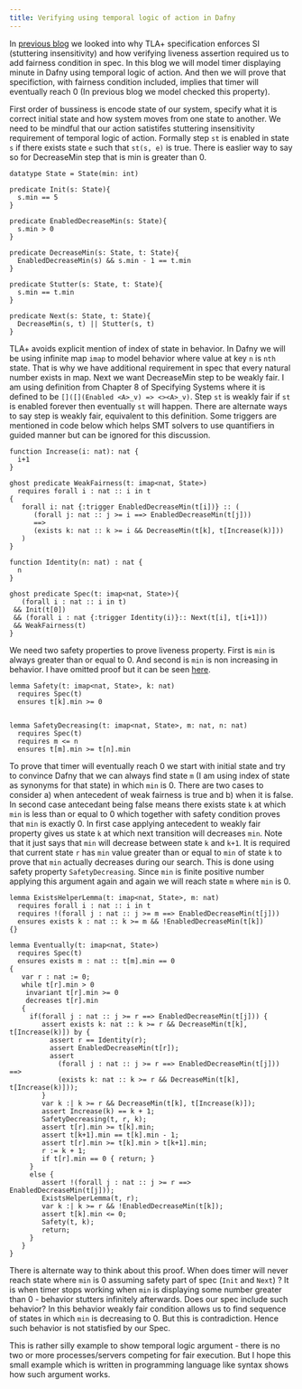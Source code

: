 ```yaml
---   
title: Verifying using temporal logic of action in Dafny 
---
```


In [previous blog](../../2023/08/stuttering-steps-in-tla.html) we looked into why TLA+ specification enforces SI (stuttering insensitivity) and 
how verifying liveness assertion required us to add fairness condition in spec. In this blog
we will model timer displaying minute in Dafny using temporal logic of action. And then
we will prove that specifiction, with fairness condition included, implies that timer will eventually
reach 0 (In previous blog we model checked this property).

First order of bussiness is encode state of our system, specify what it is correct initial state
and how system moves from one state to another. We need to be mindful that our action satistifes 
stuttering insensitivity requirement of temporal logic of action. Formally step `st` is enabled in state 
`s` if there exists state `e` such that `st(s, e)` is true. There is easlier way to say so for DecreaseMin 
step that is min is greater than 0.

~~~{.dafny}
datatype State = State(min: int)

predicate Init(s: State){
  s.min == 5
}

predicate EnabledDecreaseMin(s: State){
  s.min > 0
}

predicate DecreaseMin(s: State, t: State){
  EnabledDecreaseMin(s) && s.min - 1 == t.min
}

predicate Stutter(s: State, t: State){
  s.min == t.min
}

predicate Next(s: State, t: State){
  DecreaseMin(s, t) || Stutter(s, t)
}
~~~

TLA+ avoids explicit mention of index of state in behavior. In Dafny we will be using infinite map `imap` 
to model behavior where value at key `n` is `nth` state. That is why we have additional requirement in spec that 
every natural number exists in map. Next we want DecreaseMin step to be weakly fair. I am using definition from 
Chapter 8 of Specifying Systems where it is defined to be `[]([](Enabled <A>_v) => <><A>_v)`. Step `st` is 
weakly fair if `st` is enabled forever then eventually `st` will happen. There are alternate ways to say step is 
weakly fair, equivalent to this definition. Some triggers are mentioned in code below which helps SMT solvers to 
use quantifiers in guided manner but can be ignored for this discussion.

~~~{.dafny}
function Increase(i: nat): nat {
  i+1
}

ghost predicate WeakFairness(t: imap<nat, State>)
  requires forall i : nat :: i in t
{
   forall i: nat {:trigger EnabledDecreaseMin(t[i])} :: (
      (forall j: nat :: j >= i ==> EnabledDecreaseMin(t[j]))
      ==>
      (exists k: nat :: k >= i && DecreaseMin(t[k], t[Increase(k)]))
   )
}

function Identity(n: nat) : nat {
  n
}

ghost predicate Spec(t: imap<nat, State>){
   (forall i : nat :: i in t)
 && Init(t[0])
 && (forall i : nat {:trigger Identity(i)}:: Next(t[i], t[i+1]))
 && WeakFairness(t)
}
~~~

We need two safety properties to prove liveness property. First is `min` is always greater than
or equal to 0. And second is `min` is non increasing in behavior. I have omitted proof but it 
can be seen [here](https://gist.github.com/rdivyanshu/f2b0a03c6ceeb7659ec6bf9db91e3c86).

~~~{.dafny}
lemma Safety(t: imap<nat, State>, k: nat)
  requires Spec(t)
  ensures t[k].min >= 0


lemma SafetyDecreasing(t: imap<nat, State>, m: nat, n: nat)
  requires Spec(t)
  requires m <= n
  ensures t[m].min >= t[n].min
~~~

To prove that timer will eventually reach 0 we start with initial state and try to convince Dafny that we can always 
find state `m` (I am using index of state as synonyms for that state) in which `min` is 0. There are two cases to consider 
a) when antecedent of weak fairness is true and b) when it is false. In second case antecedant being false means there exists 
state `k` at which `min` is less than or equal to 0 which together with safety condition proves that `min` is exactly 0. 
In first case applying antecedent to weakly fair property gives us state `k` at which next transition will decreases `min`. 
Note that it just says that `min` will decrease between state `k` and `k+1`. It is required that current state `r` has
`min` value greater than or equal to `min` of state `k` to prove that `min` actually decreases during our search. This is done 
using safety property `SafetyDecreasing`. Since `min` is finite positive number applying this argument again and again we 
will reach state `m` where `min` is 0.

~~~{.dafny}
lemma ExistsHelperLemma(t: imap<nat, State>, m: nat)
  requires forall i : nat :: i in t
  requires !(forall j : nat :: j >= m ==> EnabledDecreaseMin(t[j]))
  ensures exists k : nat :: k >= m && !EnabledDecreaseMin(t[k])
{}

lemma Eventually(t: imap<nat, State>)
  requires Spec(t)
  ensures exists m : nat :: t[m].min == 0
{
   var r : nat := 0;
   while t[r].min > 0
    invariant t[r].min >= 0
    decreases t[r].min
   {
     if(forall j : nat :: j >= r ==> EnabledDecreaseMin(t[j])) {
        assert exists k: nat :: k >= r && DecreaseMin(t[k], t[Increase(k)]) by {
          assert r == Identity(r);
          assert EnabledDecreaseMin(t[r]);
          assert
            (forall j : nat :: j >= r ==> EnabledDecreaseMin(t[j])) ==>
            (exists k: nat :: k >= r && DecreaseMin(t[k], t[Increase(k)]));
        }
        var k :| k >= r && DecreaseMin(t[k], t[Increase(k)]);
        assert Increase(k) == k + 1;
        SafetyDecreasing(t, r, k);
        assert t[r].min >= t[k].min;
        assert t[k+1].min == t[k].min - 1;
        assert t[r].min >= t[k].min > t[k+1].min;
        r := k + 1;
        if t[r].min == 0 { return; }
     }
     else {
        assert !(forall j : nat :: j >= r ==> EnabledDecreaseMin(t[j]));
        ExistsHelperLemma(t, r);
        var k :| k >= r && !EnabledDecreaseMin(t[k]);
        assert t[k].min <= 0;
        Safety(t, k);
        return;
     }
   }
}
~~~
There is alternate way to think about this proof. When does timer will never reach state where `min` is 0 assuming 
safety part of spec (`Init` and `Next`) ? It is when timer stops working when `min` is displaying some number greater 
than 0 - behavior stutters infinitely afterwards. Does our spec include such behavior? In this behavior weakly fair condition
allows us to find sequence of states in which `min` is decreasing to 0. But this is contradiction.
Hence such behavior is not statisfied by our Spec. 

This is rather silly example to show temporal logic argument - there is no two or more processes/servers competing for fair 
execution. But I hope this small example which is written in programming language like syntax shows how such argument 
works. 
